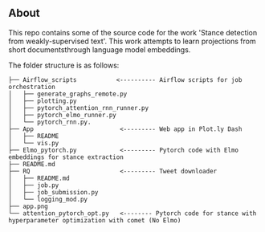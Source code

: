 ## About

This repo contains some of the source code for the work 'Stance detection from weakly-supervised text'. This work attempts to learn projections from short documentsthrough language model embeddings. 

The folder structure is as follows:

```
├── Airflow_scripts           <---------- Airflow scripts for job orchestration     
│   ├── generate_graphs_remote.py
│   ├── plotting.py
│   ├── pytorch_attention_rnn_runner.py
│   ├── pytorch_elmo_runner.py
│   └── pytorch_rnn.py.
├── App                        <--------- Web app in Plot.ly Dash
│   ├── README
│   └── vis.py
├── Elmo_pytorch.py            <--------- Pytorch code with Elmo embeddings for stance extraction 
├── README.md
├── RQ                         <--------- Tweet downloader
│   ├── README.md
│   ├── job.py
│   ├── job_submission.py
│   └── logging_mod.py
├── app.png
└── attention_pytorch_opt.py   <-------- Pytorch code for stance with hyperparameter optimization with comet (No Elmo)
```
